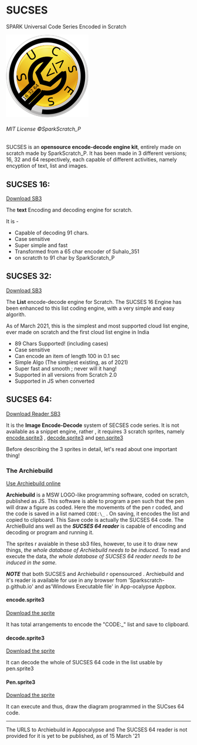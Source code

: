 # SUCSES
SPARK Universal Code Series Encoded in Scratch

![SUCSES Logo](https://raw.githubusercontent.com/SparkScratch-P/SUCSES/main/SUCSES%20ico.png "SUCSES Logo")
 ###### MIT License ©SparkScratch_P

SUCSES is an **opensource encode-decode engine kit**, entirely made on scratch made by SparkScratch_P. It has been made
in 3 different versions; 16, 32 and 64 respectively, each capable of different activities, namely encyption of text, list and images.

## SUCSES 16:

 [Download SB3](https://github.com/SparkScratch-P/SUCSES/raw/main/sucses%2016.sb3)

The **text** Encoding and decoding engine for scratch.

It is - 

 - Capable of decoding 91 chars.
 - Case sensitive
 - Super simple and fast
 - Transformed from a 65 char encoder of Suhalo_351
 - on scratcth to 91 char by SparkScratch_P

## SUCSES 32:

 [Download SB3](https://github.com/SparkScratch-P/SUCSES/raw/main/sucses%2032.sb3)

The **List** encode-decode engine for Scratch. The SUCSES 16 Engine has been enhanced 
to this list coding engine, with a 
very simple and easy algorith.
 
As of March 2021, this is the simplest and most 
supported cloud list engine, ever made on scratch and 
the first  cloud list engine in India


 - 89 Chars Supported! (including cases)
 - Case sensitive
 - Can encode an item of length 100 in 0.1 sec
 - Simple Algo (The simplest existing, as of 2021)
 - Super fast and smooth ; never will it hang!
 - Supported in all versions from Scratch 2.0
 - Supported in JS when converted 

## SUCSES 64:

 [Download Reader SB3](https://github.com/SparkScratch-P/SUCSES/raw/main/sucses64_reader.sb3)

It is the **Image Encode-Decode** system of SECSES code series.
It is not available as a snippet engine, rather , it requires 3 scratch sprites, namely [encode.sprite3](https://github.com/SparkScratch-P/SUCSES/blob/main/README.md#encodesprite3) , [decode.sprite3](https://github.com/SparkScratch-P/SUCSES/blob/main/README.md#decodesprite3) and [pen.sprite3](https://github.com/SparkScratch-P/SUCSES/blob/main/README.md#pensprite3)

Before describing the 3 sprites in detail, let's read about one important thing!

### The Archiebuild

[Use Archiebuild online](https://sparkscratch-p.github.io/ArchieBuild/)

**Archiebuild** is a MSW LOGO-like programming software, coded on scratch, published as JS. This software is able to program
 a pen such that the pen will draw a figure as coded. Here the movements of the pen r coded, and the code is saved in a
list named `CODE:\_` . On saving, it encodes the list and copied to clipboard. This Save code is actually the SUCSES 64 code.
The ArchieBuild ans well as the ***SUCSES 64 reader*** is capable of encoding and decoding or program and running it.

The sprites r avaiable in these sb3 files, however, to use it to draw new things, *the whole database of Archiebuild needs to be induced.*
To read and execute the data, *the whole database of SUCSES 64 reader needs to be induced in the same.*

***NOTE*** that both SUCSES and Archiebuild r opensourced . Archiebuild and it's reader is available for
use in any browser from 'Sparkscratch-p.github.io' and as'Windows Executable file' in App-ocalypse Appbox.

#### encode.sprite3

[Download the sprite](https://github.com/SparkScratch-P/SUCSES/raw/main/encoder.sprite3)

It has total arrangements to encode the "CODE:\_" list and save to clipboard.

#### decode.sprite3

[Download the sprite](https://github.com/SparkScratch-P/SUCSES/raw/main/decoder.sprite3)

It can decode the whole of SUCSES 64 code in the list usable by pen.sprite3

#### Pen.sprite3

[Download the sprite](https://github.com/SparkScratch-P/SUCSES/raw/main/Pen.sprite3)

It can execute and thus, draw the diagram programmed in the SUCses 64 code.

___
The URLS to Archiebuild in Appocalypse and The SUCSES 64 reader is not provided for it is yet to be published, as of 15 March '21
